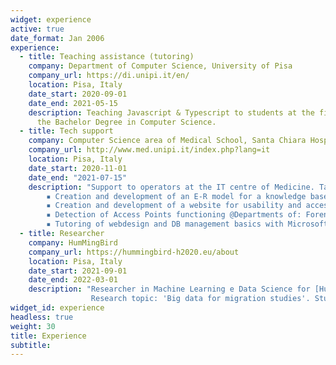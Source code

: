 ```yaml
---
widget: experience
active: true
date_format: Jan 2006
experience:
  - title: Teaching assistance (tutoring)
    company: Department of Computer Science, University of Pisa
    company_url: https://di.unipi.it/en/
    location: Pisa, Italy
    date_start: 2020-09-01
    date_end: 2021-05-15
    description: Teaching Javascript & Typescript to students at the first year of
      the Bachelor Degree in Computer Science. 
  - title: Tech support
    company: Computer Science area of Medical School, Santa Chiara Hospital, Pisa
    company_url: http://www.med.unipi.it/index.php?lang=it
    location: Pisa, Italy
    date_start: 2020-11-01
    date_end: "2021-07-15"
    description: "Support to operators at the IT centre of Medicine. Tasks: 
        ▪ Creation and development of an E-R model for a knowledge base of medicinal plants @Pharmacy Department, University of Pisa, with Microsoft Access database. 
        ▪ Creation and development of a website for usability and accessibility of the KB with Microsoft Sharepoint.
        ▪ Detection of Access Points functioning @Departments of: Forensic Medicine, Pathology, Pharmacology and Oncology, University of Pisa.
        ▪ Tutoring of webdesign and DB management basics with Microsoft Access and Sharepoint to pharmacy students"
  - title: Researcher
    company: HumMingBird
    company_url: https://hummingbird-h2020.eu/about
    location: Pisa, Italy
    date_start: 2021-09-01
    date_end: 2022-03-01
    description: "Researcher in Machine Learning e Data Science for [HumMingBird](https://hummingbird-h2020.eu/about). 
                  Research topic: 'Big data for migration studies'. Study and predict human migration by integrating data from social networks and traditional sources."
widget_id: experience
headless: true
weight: 30
title: Experience
subtitle: 
---
```

